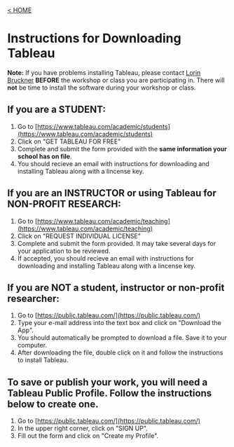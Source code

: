 [< HOME](index.md)

# Instructions for Downloading Tableau

**Note:** If you have problems installing Tableau, please contact [Lorin Bruckner](https://guides.lib.unc.edu/lorinbruckner) **BEFORE** the workshop or class you are participating in. There will **not** be time to install the software during your workshop or class.

## If you are a STUDENT:

1. Go to [https://www.tableau.com/academic/students](https://www.tableau.com/academic/students)
1. Click on "GET TABLEAU FOR FREE"
1. Complete and submit the form provided with the **same information your school has on file**.
1. You should recieve an email with instructions for downloading and installing Tableau along with a lincense key.

## If you are an INSTRUCTOR or using Tableau for NON-PROFIT RESEARCH:

1. Go to [https://www.tableau.com/academic/teaching](https://www.tableau.com/academic/teaching)
1. Click on "REQUEST INDIVIDUAL LICENSE"
1. Complete and submit the form provided. It may take several days for your application to be reviewed.
1. If accepted, you should recieve an email with instructions for downloading and installing Tableau along with a lincense key.

## If you are NOT a student, instructor or non-profit researcher:

1. Go to [https://public.tableau.com/](https://public.tableau.com/)
1. Type your e-mail address into the text box and click on "Download the App".
1. You should automatically be prompted to download a file. Save it to your computer.
1. After downloading the file, double click on it and follow the instructions to install Tableau.

## To save or publish your work, you will need a Tableau Public Profile. Follow the instructions below to create one.

1. Go to [https://public.tableau.com/](https://public.tableau.com/)
1. In the upper right corner, click on "SIGN UP".
1. Fill out the form and click on "Create my Profile".
